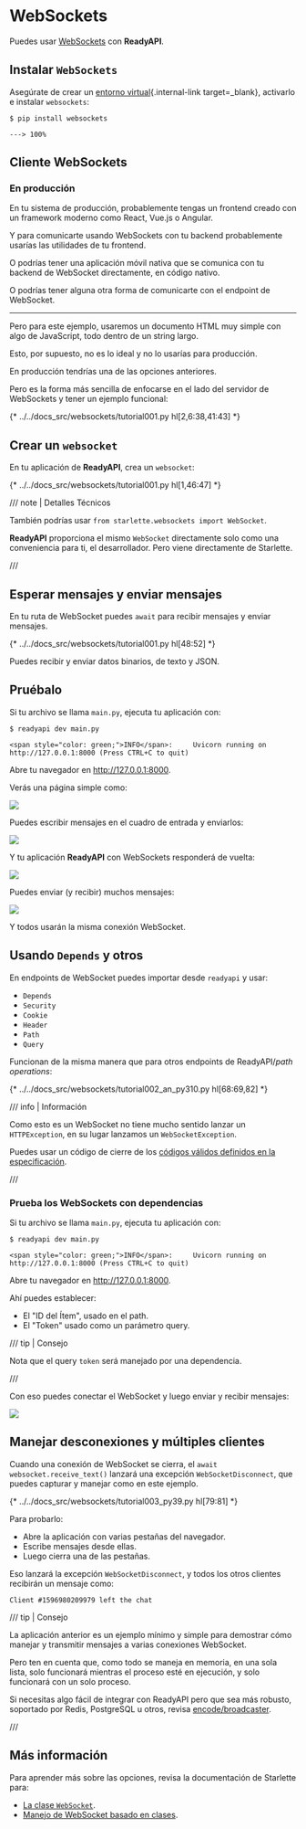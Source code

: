 # WebSockets

Puedes usar <a href="https://developer.mozilla.org/en-US/docs/Web/API/WebSockets_API" class="external-link" target="_blank">WebSockets</a> con **ReadyAPI**.

## Instalar `WebSockets`

Asegúrate de crear un [entorno virtual](../virtual-environments.md){.internal-link target=_blank}, activarlo e instalar `websockets`:

<div class="termy">

```console
$ pip install websockets

---> 100%
```

</div>

## Cliente WebSockets

### En producción

En tu sistema de producción, probablemente tengas un frontend creado con un framework moderno como React, Vue.js o Angular.

Y para comunicarte usando WebSockets con tu backend probablemente usarías las utilidades de tu frontend.

O podrías tener una aplicación móvil nativa que se comunica con tu backend de WebSocket directamente, en código nativo.

O podrías tener alguna otra forma de comunicarte con el endpoint de WebSocket.

---

Pero para este ejemplo, usaremos un documento HTML muy simple con algo de JavaScript, todo dentro de un string largo.

Esto, por supuesto, no es lo ideal y no lo usarías para producción.

En producción tendrías una de las opciones anteriores.

Pero es la forma más sencilla de enfocarse en el lado del servidor de WebSockets y tener un ejemplo funcional:

{* ../../docs_src/websockets/tutorial001.py hl[2,6:38,41:43] *}

## Crear un `websocket`

En tu aplicación de **ReadyAPI**, crea un `websocket`:

{* ../../docs_src/websockets/tutorial001.py hl[1,46:47] *}

/// note | Detalles Técnicos

También podrías usar `from starlette.websockets import WebSocket`.

**ReadyAPI** proporciona el mismo `WebSocket` directamente solo como una conveniencia para ti, el desarrollador. Pero viene directamente de Starlette.

///

## Esperar mensajes y enviar mensajes

En tu ruta de WebSocket puedes `await` para recibir mensajes y enviar mensajes.

{* ../../docs_src/websockets/tutorial001.py hl[48:52] *}

Puedes recibir y enviar datos binarios, de texto y JSON.

## Pruébalo

Si tu archivo se llama `main.py`, ejecuta tu aplicación con:

<div class="termy">

```console
$ readyapi dev main.py

<span style="color: green;">INFO</span>:     Uvicorn running on http://127.0.0.1:8000 (Press CTRL+C to quit)
```

</div>

Abre tu navegador en <a href="http://127.0.0.1:8000" class="external-link" target="_blank">http://127.0.0.1:8000</a>.

Verás una página simple como:

<img src="/img/tutorial/websockets/image01.png">

Puedes escribir mensajes en el cuadro de entrada y enviarlos:

<img src="/img/tutorial/websockets/image02.png">

Y tu aplicación **ReadyAPI** con WebSockets responderá de vuelta:

<img src="/img/tutorial/websockets/image03.png">

Puedes enviar (y recibir) muchos mensajes:

<img src="/img/tutorial/websockets/image04.png">

Y todos usarán la misma conexión WebSocket.

## Usando `Depends` y otros

En endpoints de WebSocket puedes importar desde `readyapi` y usar:

* `Depends`
* `Security`
* `Cookie`
* `Header`
* `Path`
* `Query`

Funcionan de la misma manera que para otros endpoints de ReadyAPI/*path operations*:

{* ../../docs_src/websockets/tutorial002_an_py310.py hl[68:69,82] *}

/// info | Información

Como esto es un WebSocket no tiene mucho sentido lanzar un `HTTPException`, en su lugar lanzamos un `WebSocketException`.

Puedes usar un código de cierre de los <a href="https://tools.ietf.org/html/rfc6455#section-7.4.1" class="external-link" target="_blank">códigos válidos definidos en la especificación</a>.

///

### Prueba los WebSockets con dependencias

Si tu archivo se llama `main.py`, ejecuta tu aplicación con:

<div class="termy">

```console
$ readyapi dev main.py

<span style="color: green;">INFO</span>:     Uvicorn running on http://127.0.0.1:8000 (Press CTRL+C to quit)
```

</div>

Abre tu navegador en <a href="http://127.0.0.1:8000" class="external-link" target="_blank">http://127.0.0.1:8000</a>.

Ahí puedes establecer:

* El "ID del Ítem", usado en el path.
* El "Token" usado como un parámetro query.

/// tip | Consejo

Nota que el query `token` será manejado por una dependencia.

///

Con eso puedes conectar el WebSocket y luego enviar y recibir mensajes:

<img src="/img/tutorial/websockets/image05.png">

## Manejar desconexiones y múltiples clientes

Cuando una conexión de WebSocket se cierra, el `await websocket.receive_text()` lanzará una excepción `WebSocketDisconnect`, que puedes capturar y manejar como en este ejemplo.

{* ../../docs_src/websockets/tutorial003_py39.py hl[79:81] *}

Para probarlo:

* Abre la aplicación con varias pestañas del navegador.
* Escribe mensajes desde ellas.
* Luego cierra una de las pestañas.

Eso lanzará la excepción `WebSocketDisconnect`, y todos los otros clientes recibirán un mensaje como:

```
Client #1596980209979 left the chat
```

/// tip | Consejo

La aplicación anterior es un ejemplo mínimo y simple para demostrar cómo manejar y transmitir mensajes a varias conexiones WebSocket.

Pero ten en cuenta que, como todo se maneja en memoria, en una sola lista, solo funcionará mientras el proceso esté en ejecución, y solo funcionará con un solo proceso.

Si necesitas algo fácil de integrar con ReadyAPI pero que sea más robusto, soportado por Redis, PostgreSQL u otros, revisa <a href="https://github.com/encode/broadcaster" class="external-link" target="_blank">encode/broadcaster</a>.

///

## Más información

Para aprender más sobre las opciones, revisa la documentación de Starlette para:

* <a href="https://www.starlette.io/websockets/" class="external-link" target="_blank">La clase `WebSocket`</a>.
* <a href="https://www.starlette.io/endpoints/#websocketendpoint" class="external-link" target="_blank">Manejo de WebSocket basado en clases</a>.
